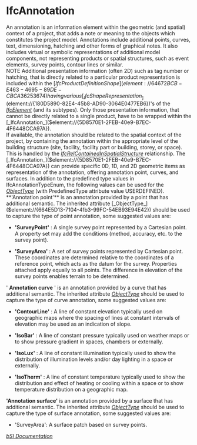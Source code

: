IfcAnnotation
=============
An annotation is an information element within the geometric (and spatial)
context of a project, that adds a note or meaning to the objects which
constitutes the project model. Annotations include additional points, curves,
text, dimensioning, hatching and other forms of graphical notes. It also
includes virtual or symbolic representations of additional model components,
not representing products or spatial structures, such as event elements,
survey points, contour lines or similar.  
NOTE Additional presentation information (often 2D) such as tag number or
hatching, that is directly related to a particular product representation is
included within the
[_IfcProductDefinitionShape_]($element://{64672BCB-E463-4695-89DE-
CBCA36253674}) having various
[_IfcShapeRepresentation_]($element://{180D5890-82E4-45b8-AD90-3064E0477EB6})'s
of the [_IfcElement_]($element://{B8038DA1-0F9B-4585-AF55-52C23EBB33CD}) (and
its subtypes). Only those presentation information, that cannot be directly
related to a single product, have to be wrapped within the
[_IfcAnnotation_]($element://{5D8570E1-2FEB-40e9-B7EC-4F6448CCA97A}).  
If available, the annotation should be related to the spatial context of the
project, by containing the annotation within the appropriate level of the
building structure (site, facility, facility part or building, storey, or
space). This is handled by the
[_IfcRelContainedInSpatialStructure_]($element://{4BA66984-EDFC-415d-BB2E-DE5369370756})
relationship.  
The [_IfcAnnotation_]($element://{5D8570E1-2FEB-40e9-B7EC-4F6448CCA97A}) can
provide specific 0D, 1D, and 2D geometric items as representation of the
annotation, offering annotation point, curves, and surfaces. In addition to
the predefined type values in IfcAnnotationTypeEnum, the following values can
be used for the
[_ObjectType_]($element://{664E5D13-7104-4fb3-99FC-54EB93E94E42}) (with
PredefinedType attribute value USERDEFINED).  
 **'Annotation point'** is an annotation provided by a point that has
additional semantic. The inherited attribute
[_ObjectType_]($element://{664E5D13-7104-4fb3-99FC-54EB93E94E42}) should be
used to capture the type of point annotation, some suggested values are:  

  

  * **'SurveyPoint'** : A single survey point represented by a Cartesian point. A property set may add the conditions (method, accuracy, etc. to the survey point).
  

  * **'SurveyArea'** : A set of survey points represented by Cartesian point. These coordinates are determined relative to the coordinates of a reference point, which acts as the datum for the survey. Properties attached apply equally to all points. The difference in elevation of the survey points enables terrain to be determined.
  

  
' **Annotation curve** ' is an annotation provided by a curve that has
additional semantic. The inherited attribute
[_ObjectType_]($element://{664E5D13-7104-4fb3-99FC-54EB93E94E42}) should be
used to capture the type of curve annotation, some suggested values are:  

  

  * **'ContourLine'** : A line of constant elevation typically used on geographic maps where the spacing of lines at constant intervals of elevation may be used as an indication of slope.
  

  * **'IsoBar'** : A line of constant pressure typically used on weather maps or to show pressure gradient in spaces, chambers or externally.
  

  * **'IsoLux'** : A line of constant illumination typically used to show the distribution of illumination levels and/or day lighting in a space or externally.
  

  * **'IsoTherm'** : A line of constant temperature typically used to show the distribution and effect of heating or cooling within a space or to show temperature distribution on a geographic map.
  

  
 **'Annotation surface'** is an annotation provided by a surface that has
additional semantic. The inherited attribute
[_ObjectType_]($element://{664E5D13-7104-4fb3-99FC-54EB93E94E42}) should be
used to capture the type of surface annotation, some suggested values are:  

  

  * 'SurveyArea': A surface patch based on survey points.
  

  
[ _bSI
Documentation_](https://standards.buildingsmart.org/IFC/DEV/IFC4_2/FINAL/HTML/schema/ifcproductextension/lexical/ifcannotation.htm)


